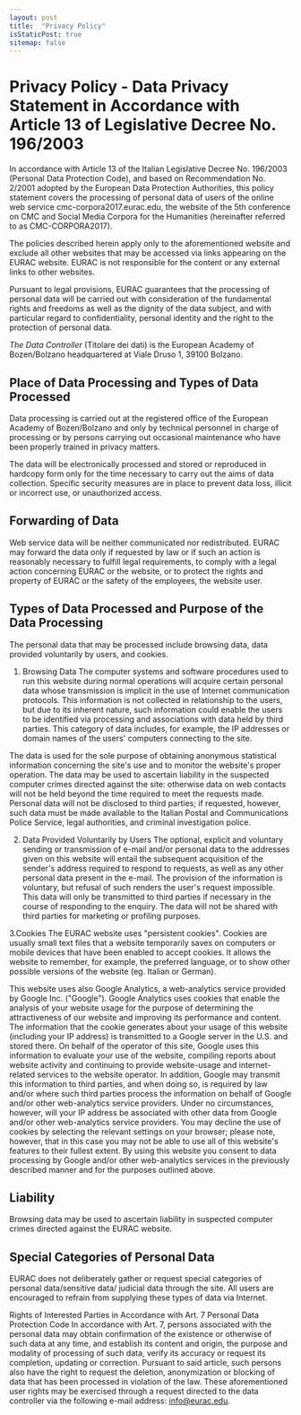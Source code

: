 ```yaml
---
layout: post
title:  "Privacy Policy"
isStaticPost: true
sitemap: false
---
```

# Privacy Policy - Data Privacy Statement in Accordance with Article 13 of Legislative Decree No. 196/2003

In accordance with Article 13 of the Italian Legislative Decree No. 196/2003 (Personal Data Protection Code), and based on Recommendation No. 2/2001 adopted by the European Data Protection Authorities, this policy statement covers the processing of personal data of users of the online web service cmc-corpora2017.eurac.edu, the website of the 5th conference on CMC and Social Media Corpora for the Humanities (hereinafter referred to as CMC-CORPORA2017).

The policies described herein apply only to the aforementioned website and exclude all other websites that may be accessed via links appearing on the EURAC website. EURAC is not responsible for the content or any external links to other websites.

Pursuant to legal provisions, EURAC guarantees that the processing of personal data will be carried out with consideration of the fundamental rights and freedoms as well as the dignity of the data subject, and with particular regard to confidentiality, personal identity and the right to the protection of personal data.

*The Data Controller* (Titolare dei dati) is the European Academy of Bozen/Bolzano headquartered at Viale Druso 1, 39100 Bolzano.


## Place of Data Processing and Types of Data Processed

Data processing is carried out at the registered office of the European Academy of Bozen/Bolzano and only by technical personnel in charge of processing or by persons carrying out occasional maintenance who have been properly trained in privacy matters.

The data will be electronically processed and stored or reproduced in hardcopy form only for the time necessary to carry out the aims of data collection. Specific security measures are in place to prevent data loss, illicit or incorrect use, or unauthorized access.

 
## Forwarding of Data

Web service data will be neither communicated nor redistributed. EURAC may forward the data only if requested by law or if such an action is reasonably necessary to fulfill legal requirements, to comply with a legal action concerning EURAC or the website, or to protect the rights and property of EURAC or the safety of the employees, the website user.

 

## Types of Data Processed and Purpose of the Data Processing

The personal data that may be processed include browsing data, data provided voluntarily by users, and cookies.


1. Browsing Data
The computer systems and software procedures used to run this website during normal operations will acquire certain personal data whose transmission is implicit in the use of Internet communication protocols. This information is not collected in relationship to the users, but due to its inherent nature, such information could enable the users to be identified via processing and associations with data held by third parties. This category of data includes, for example, the IP addresses or domain names of the users' computers connecting to the site.

The data is used for the sole purpose of obtaining anonymous statistical information concerning the site's use and to monitor the website's proper operation. The data may be used to ascertain liability in the suspected computer crimes directed against the site: otherwise data on web contacts will not be held beyond the time required to meet the requests made. Personal data will not be disclosed to third parties; if requested, however, such data must be made available to the Italian Postal and Communications Police Service, legal authorities, and criminal investigation police.

 
2. Data Provided Voluntarily by Users
The optional, explicit and voluntary sending or transmission of e-mail and/or personal data to the addresses given on this website will entail the subsequent acquisition of the sender's address required to respond to requests, as well as any other personal data present in the e-mail. The provision of the information is voluntary, but refusal of such renders the user's request impossible. This data will only be transmitted to third parties if necessary in the course of responding to the enquiry. The data will not be shared with third parties for marketing or profiling purposes.

 
3.Cookies
The EURAC website uses "persistent cookies". Cookies are usually small text files that a website temporarily saves on computers or mobile devices that have been enabled to accept cookies. It allows the website to remember, for example, the preferred language, or to show other possible versions of the website (eg. Italian or German).

This website uses also Google Analytics, a web-analytics service provided by Google Inc. ("Google"). Google Analytics uses cookies that enable the analysis of your website usage for the purpose of determining the attractiveness of our website and improving its performance and content. The information that the cookie generates about your usage of this website (including your IP address) is transmitted to a Google server in the U.S. and stored there. On behalf of the operator of this site, Google uses this information to evaluate your use of the website, compiling reports about website activity and continuing to provide website-usage and internet-related services to the website operator. In addition, Google may transmit this information to third parties, and when doing so, is required by law and/or where such third parties process the information on behalf of Google and/or other web-analytics service providers. Under no circumstances, however, will your IP address be associated with other data from Google and/or other web-analytics service providers. You may decline the use of cookies by selecting the relevant settings on your browser; please note, however, that in this case you may not be able to use all of this website's features to their fullest extent. By using this website you consent to data processing by Google and/or other web-analytics services in the previously described manner and for the purposes outlined above.

 
## Liability

Browsing data may be used to ascertain liability in suspected computer crimes directed against the EURAC website.

 
## Special Categories of Personal Data
EURAC does not deliberately gather or request special categories of personal data/sensitive data/ judicial data through the site. All users are encouraged to refrain from supplying these types of data via Internet.

 
Rights of Interested Parties in Accordance with Art. 7 Personal Data Protection Code
In accordance with Art. 7, persons associated with the personal data may obtain confirmation of the existence or otherwise of such data at any time, and establish its content and origin, the purpose and modality of processing of such data, verify its accuracy or request its completion, updating or correction. Pursuant to said article, such persons also have the right to request the deletion, anonymization or blocking of data that has been processed in violation of the law. These aforementioned user rights may be exercised through a request directed to the data controller via the following e-mail address: info@eurac.edu.
